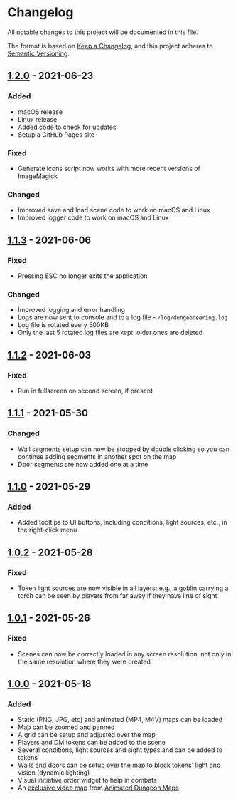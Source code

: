 # Changelog

All notable changes to this project will be documented in this file.

The format is based on [Keep a Changelog][1], and this project adheres to
[Semantic Versioning][2].

## [1.2.0] - 2021-06-23

### Added

- macOS release
- Linux release
- Added code to check for updates
- Setup a GitHub Pages site

### Fixed

- Generate icons script now works with more recent versions of ImageMagick

### Changed

- Improved save and load scene code to work on macOS and Linux
- Improved logger code to work on macOS and Linux

## [1.1.3] - 2021-06-06

### Fixed

- Pressing ESC no longer exits the application

### Changed

- Improved logging and error handling
- Logs are now sent to console and to a log file - `/log/dungeoneering.log`
- Log file is rotated every 500KB
- Only the last 5 rotated log files are kept, older ones are deleted

## [1.1.2] - 2021-06-03

### Fixed

- Run in fullscreen on second screen, if present

## [1.1.1] - 2021-05-30

### Changed

- Wall segments setup can now be stopped by double clicking so you can continue
adding segments in another spot on the map
- Door segments are now added one at a time

## [1.1.0] - 2021-05-29

### Added

- Added tooltips to UI buttons, including conditions, light sources, etc., in
the right-click menu

## [1.0.2] - 2021-05-28

### Fixed

- Token light sources are now visible in all layers; e.g., a goblin carrying a
torch can be seen by players from far away if they have line of sight

## [1.0.1] - 2021-05-26

### Fixed

- Scenes can now be correctly loaded in any screen resolution, not only in the
same resolution where they were created

## [1.0.0] - 2021-05-18

### Added

- Static (PNG, JPG, etc) and animated (MP4, M4V) maps can be loaded
- Map can be zoomed and panned
- A grid can be setup and adjusted over the map
- Players and DM tokens can be added to the scene
- Several conditions, light sources and sight types and can be added to tokens
- Walls and doors can be setup over the map to block tokens' light and vision
(dynamic lighting)
- Visual initiative order widget to help in combats
- An [exclusive video map][3] from [Animated Dungeon Maps][4]

[unreleased]: https://github.com/luiscastilho/dungeoneering/compare/v1.2.0...HEAD
[1.2.0]: https://github.com/luiscastilho/dungeoneering/compare/v1.1.3...v1.2.0
[1.1.3]: https://github.com/luiscastilho/dungeoneering/compare/v1.1.2...v1.1.3
[1.1.2]: https://github.com/luiscastilho/dungeoneering/compare/v1.1.1...v1.1.2
[1.1.1]: https://github.com/luiscastilho/dungeoneering/compare/v1.1.0...v1.1.1
[1.1.0]: https://github.com/luiscastilho/dungeoneering/compare/v1.0.2...v1.1.0
[1.0.2]: https://github.com/luiscastilho/dungeoneering/compare/v1.0.1...v1.0.2
[1.0.1]: https://github.com/luiscastilho/dungeoneering/compare/v1.0.0...v1.0.1
[1.0.0]: https://github.com/luiscastilho/dungeoneering/releases/tag/v1.0.0

[1]: https://keepachangelog.com/en/1.0.0/
[2]: https://semver.org/spec/v2.0.0.html
[3]: https://github.com/luiscastilho/dungeoneering/blob/main/dungeoneering/data/maps/Animated-SwordCoast.mp4
[4]: https://www.patreon.com/animatedmaps
